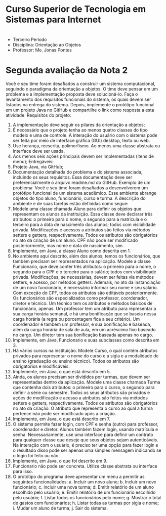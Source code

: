  
# Curso Superior de Tecnologia em Sistemas para Internet
# 
- Terceiro Período
- Disciplina: Orientação ao Objetos
- Professor: Me. Jonas Pontes 

# Segunda avaliação da Nota 2
Você e seu time foram desafiados a construir um sistema computacional, seguindo o 
paradigma da orientação a objetos. O time deve pensar em um problema e a implementação 
proposta deve solucioná-lo. Faça o levantamento dos requisitos funcionais do sistema, os 
quais devem ser listados na entrega do sistema. Depois, implemente o protótipo funcional em 
um projeto Java no GitHub e compartilhe o link como resposta a esta atividade. 
Requisitos do projeto:

1. A implementação deve seguir os pilares da orientação a objetos;
2. É necessário que o projeto tenha ao menos quatro classes do tipo modelo e uma de 
controle. A interação do usuário com o sistema pode ser feita por meio de interface 
gráfica (GUI) desktop, texto ou web.
3. Use herança, reescrita, polimorfismo. Ao menos uma classe abstrata ou interface deve 
ser usada. 
4. Aos menos seis ações principais devem ser implementadas (itens de menu);
Entregáveis:
1. Projeto Java, via GitHub;
2. Documentação detalhada do problema e do sistema associada, incluindo os seus
requisitos. Essa documentação deve ser preferencialmente o arquivo readme.md do 
GitHub.
Exemplo de um problema:
Você e seu time foram desafiados a desenvolverem um protótipo funcional de um sistema
acadêmico. Esse ambiente abrange objetos do tipo aluno, funcionário, curso e turma. A 
descrição do ambiente e de suas tarefas estão definidas como segue:
1. Modele uma classe chamada Aluno para definir os objetos que representam os alunos 
da instituição. Essa classe deve declarar três atributos: o primeiro para o nome, o 
segundo para a matrícula e o terceiro para a data de nascimento dos alunos; todos 
com visibilidade privada. Modificações e acessos a atributos são feitos via métodos 
setters e getters, respectivamente. Todos os atributos são obrigatórios no ato da 
criação de um aluno. CPF não pode ser modificado posteriormente, mas nome e data 
de nascimento, sim.
2. Implemente, em Java, a classe Aluno como descrita em 1.
3. No ambiente aqui descrito, além dos alunos, temos os funcionários, que também 
precisam ser representados na aplicação. Modele a classe Funcionario, que deve 
conter três atributos: o primeiro para o nome, o segundo para o CPF e o terceiro para 
o salário; todos com visibilidade privada. Modificações, se necessárias, devem ser 
feitas via métodos setters, e acesso, por métodos getters. Ademais, no ato da 
instanciação de um novo funcionário, é necessário informar seu nome e seu salário. 
Com exceção do CPF, todos os atributos são editáveis posteriormente. Os funcionários
são especializados como professor, coordenador, diretor e técnico. Um técnico tem os 
atributos e métodos básicos de funcionário, apenas. Um professor tem um atributo
para representar a sua carga horária semanal, e há uma bonificação que se baseia
nessa carga horária (a regra ou porcentagem fica a seu critério). Um coordenador é 
também um professor, e sua bonificação é baseada, além da carga horária de sala de 
aula, em um acréscimo fixo baseado no cargo. Um diretor tem sua bonificação baseada 
apenas no cargo.
4. Implemente, em Java, Funcionario e suas subclasses como descrita em 3.
5. Há vários cursos na instituição. Modele Curso, o qual contém atributos privados para 
representar o nome do curso e a sigla e a modalidade de ensino (graduação ou ensino 
técnico). Todos os atributos são obrigatórios e modificáveis. 
6. Implemente, em Java, o que está descrito em 5.
7. Ainda, os alunos precisam ser divididos por turmas, que devem ser representadas 
dentro da aplicação. Modele uma classe chamada Turma que contenha dois atributos: 
o primeiro para o curso, o segundo para definir a série ou semestre. Todos os seus 
atributos são privados e ações de modificação e acesso a atributos são feitos via 
métodos setters e getters, respectivamente. Todos os atributos são obrigatórios no ato 
da criação. O atributo que representa o curso ao qual a turma pertence não pode ser 
modificado após a criação.
8. Implemente, em Java, o que está descrito em 7.
9. O sistema permite fazer login, com CPF e senha (outro) para professor, coordenador e 
diretor. Alunos também fazem login, usando matrícula e senha. Necessariamente, use 
uma interface para definir um contrato para qualquer classe que deseje que seus 
objetos sejam autenticáveis. Na interação com o usuário, é preciso ter uma opção para 
fazer login e o resultado disso pode ser apenas uma simples mensagem indicando se o 
login foi feito ou não.
10. Implemente, em Java, o que foi descrito em 9.
11. Funcionario não pode ser concreta. Utilize classe abstrata ou interface para isso.
12. O protótipo do programa deve apresentar um menu a permitir as seguintes 
funcionalidades:
a. Incluir um novo aluno;
b. Incluir um novo funcionário;
c. Incluir uma nova turma;
d. Emitir relatório de um aluno escolhido pelo usuário;
e. Emitir relatório de um funcionário escolhido pelo usuário;
f. Listar todos os funcionários pelo nome;
g. Mostrar o total de gastos com funcionários;
h. Listar todas as turmas por sigla e nome;
i. Mudar um aluno de turma;
j. Sair do sistema.
